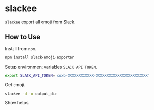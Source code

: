 # slackee

`slackee` export all emoji from Slack.


## How to Use

Install from `npm`.

```bash
npm install slack-emoji-exporter
```

Setup environment variables `SLACK_API_TOKEN`.

```bash
export SLACK_API_TOKEN='xoxb-XXXXXXXXXXXX-XXXXXXXXXXXXXXXXXXXXXXXX'
```

Get emoji.

```bash
slackee -d -o output_dir
```

Show helps.

```bash
```
